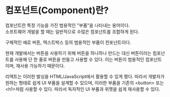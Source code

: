 # 컴포넌트(Component)란?

컴포넌트란 특정 기능을 가진 범용적인 "부품"을 나타내는 용어이다.  
소프트웨어 개발을 할 때는 일반적으로 수많은 컴포넌트를 조합하게 된다.  

구체적인 예로 버튼, 텍스트박스 등의 범용적인 부품이 컨포넌트이다.  

현재 개발에서는 버튼을 사용하기 위해 버튼을 하나하나 만드는 대신 버튼이라는 컴포넌트를 사용해 단 한 줄로 버튼을 만들고 사용할 수 있다. 이는 버튼이 범용적인 컴포넌트이며, 재사용 가능하기 때문이다.

리엑트는 이러한 발싱을 HTML/JavaScript에서 활용할 수 있게 했다. 따라서 개발자가 원하는 형태로 쉽게 UI 부품을 설계할 수 있으며, 이러한 부품을 기존의 \<button> 또는 \<h1>처럼 사용할 수 있다. 따라서 독자적인 UI 부품과 위젯을 쉽게 재사용할 수 있다.